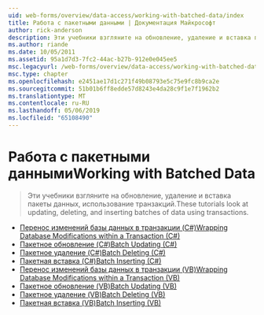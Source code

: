 ```yaml
---
uid: web-forms/overview/data-access/working-with-batched-data/index
title: Работа с пакетными данными | Документация Майкрософт
author: rick-anderson
description: Эти учебники взгляните на обновление, удаление и вставка пакеты данных, использование транзакций.
ms.author: riande
ms.date: 10/05/2011
ms.assetid: 95a1d7d3-7fc2-44ac-b27b-912e0e045ee5
msc.legacyurl: /web-forms/overview/data-access/working-with-batched-data
msc.type: chapter
ms.openlocfilehash: e2451ae17d1c271f49b08793e5c75e9fc8b9ca2e
ms.sourcegitcommit: 51b01b6ff8edde57d8243e4da28c9f1e7f1962b2
ms.translationtype: MT
ms.contentlocale: ru-RU
ms.lasthandoff: 05/06/2019
ms.locfileid: "65108490"
---
```

# <a name="working-with-batched-data"></a><span data-ttu-id="be260-103">Работа с пакетными данными</span><span class="sxs-lookup"><span data-stu-id="be260-103">Working with Batched Data</span></span>

> <span data-ttu-id="be260-104">Эти учебники взгляните на обновление, удаление и вставка пакеты данных, использование транзакций.</span><span class="sxs-lookup"><span data-stu-id="be260-104">These tutorials look at updating, deleting, and inserting batches of data using transactions.</span></span>

- [<span data-ttu-id="be260-105">Перенос изменений базы данных в транзакции (C#)</span><span class="sxs-lookup"><span data-stu-id="be260-105">Wrapping Database Modifications within a Transaction (C#)</span></span>](wrapping-database-modifications-within-a-transaction-cs.md)
- [<span data-ttu-id="be260-106">Пакетное обновление (C#)</span><span class="sxs-lookup"><span data-stu-id="be260-106">Batch Updating (C#)</span></span>](batch-updating-cs.md)
- [<span data-ttu-id="be260-107">Пакетное удаление (C#)</span><span class="sxs-lookup"><span data-stu-id="be260-107">Batch Deleting (C#)</span></span>](batch-deleting-cs.md)
- [<span data-ttu-id="be260-108">Пакетная вставка (C#)</span><span class="sxs-lookup"><span data-stu-id="be260-108">Batch Inserting (C#)</span></span>](batch-inserting-cs.md)
- [<span data-ttu-id="be260-109">Перенос изменений базы данных в транзакции (VB)</span><span class="sxs-lookup"><span data-stu-id="be260-109">Wrapping Database Modifications within a Transaction (VB)</span></span>](wrapping-database-modifications-within-a-transaction-vb.md)
- [<span data-ttu-id="be260-110">Пакетное обновление (VB)</span><span class="sxs-lookup"><span data-stu-id="be260-110">Batch Updating (VB)</span></span>](batch-updating-vb.md)
- [<span data-ttu-id="be260-111">Пакетное удаление (VB)</span><span class="sxs-lookup"><span data-stu-id="be260-111">Batch Deleting (VB)</span></span>](batch-deleting-vb.md)
- [<span data-ttu-id="be260-112">Пакетная вставка (VB)</span><span class="sxs-lookup"><span data-stu-id="be260-112">Batch Inserting (VB)</span></span>](batch-inserting-vb.md)
